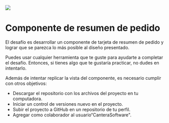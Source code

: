 ![](https://i.ibb.co/j3643y4/Logo-2.png)

# Componente de resumen de pedido

El desafío es desarrollar un componente de tarjeta de resumen de pedido y lograr que se parezca lo más posible al diseño presentado.

Puedes usar cualquier herramienta que te guste para ayudarte a completar el desafío. Entonces, si tienes algo que te gustaría practicar, no dudes en intentarlo.

Además de intentar replicar la vista del componente, es necesario cumplir con otros objetivos:

- Descargar el repositorio con los archivos del proyecto en tu computadora.
- Iniciar un control de versiones nuevo en el proyecto.
- Subir el proyecto a GitHub en un repositorio de tu perfil.
- Agregar como colaborador al usuario“CanteraSoftware".
